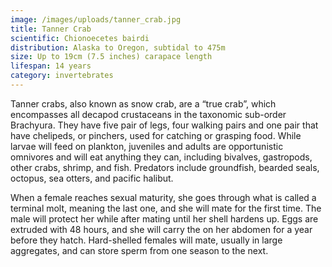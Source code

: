 ```yaml
---
image: /images/uploads/tanner_crab.jpg
title: Tanner Crab
scientific: Chionoecetes bairdi
distribution: Alaska to Oregon, subtidal to 475m
size: Up to 19cm (7.5 inches) carapace length
lifespan: 14 years
category: invertebrates
---
```


Tanner crabs, also known as snow crab, are a “true crab”, which encompasses all decapod crustaceans in the taxonomic sub-order Brachyura. They have five pair of legs, four walking pairs and one pair that have chelipeds, or pinchers, used for catching or grasping food. While larvae will feed on plankton, juveniles and adults are opportunistic omnivores and will eat anything they can, including bivalves, gastropods, other crabs, shrimp, and fish. Predators include groundfish, bearded seals, octopus, sea otters, and pacific halibut.

When a female reaches sexual maturity, she goes through what is called a terminal molt, meaning the last one, and she will mate for the first time. The male will protect her while after mating until her shell hardens up. Eggs are extruded with 48 hours, and she will carry the on her abdomen for a year before they hatch. Hard-shelled females will mate, usually in large aggregates, and can store sperm from one season to the next.

